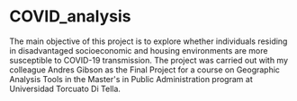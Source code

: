 # COVID_analysis
The main objective of this project is to explore whether individuals residing in disadvantaged socioeconomic and housing environments are more susceptible to COVID-19 transmission.
The project was carried out with my colleague Andres Gibson as the Final Project for a course on Geographic Analysis Tools in the Master's in Public Administration program at Universidad Torcuato Di Tella.
